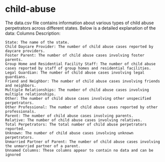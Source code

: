 # child-abuse


The data.csv file contains information about various types of child abuse perpetrators across different states. Below is a detailed explanation of the data:
Columns Description:

    State: The name of the state.
    Child Daycare Provider: The number of child abuse cases reported by daycare providers.
    Foster Parent: The number of child abuse cases involving foster parents.
    Group Home and Residential Facility Staff: The number of child abuse cases reported by staff of group homes and residential facilities.
    Legal Guardian: The number of child abuse cases involving legal guardians.
    Friend and Neighbor: The number of child abuse cases involving friends and neighbors.
    Multiple Relationships: The number of child abuse cases involving multiple relationships.
    Other: The number of child abuse cases involving other unspecified perpetrators.
    Other Professional: The number of child abuse cases reported by other professionals.
    Parent: The number of child abuse cases involving parents.
    Relative: The number of child abuse cases involving relatives.
    Total Perpetrators: The total number of child abuse perpetrators reported.
    Unknown: The number of child abuse cases involving unknown perpetrators.
    Unmarried Partner of Parent: The number of child abuse cases involving the unmarried partner of a parent.
    Unnamed Columns: These columns appear to contain no data and can be ignored
